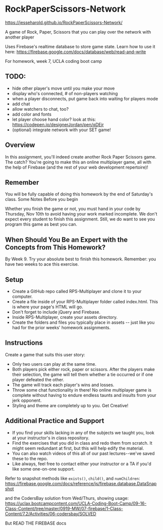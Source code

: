 # RockPaperScissors-Network

https://jesseharold.github.io/RockPaperScissors-Network/

A game of Rock, Paper, Scissors that you can play over the network with another player

Uses Firebase's realtime database to store game state. Learn how to use it here:
https://firebase.google.com/docs/database/web/read-and-write

For homework, week 7, UCLA coding boot camp

## TODO: 
 * hide other player's move until you make your move
 * display who's connected, # of non-players watching
 * when a player disconnects, put game back into waiting for players mode
 * add chat 
 * allow watchers to chat, too?
 * add color and fonts
 * let player choose hand color? look at this: https://codepen.io/designerJordan/pen/qDEjr
 * (optional) integrate network with your SET game!


## Overview
In this assignment, you'll indeed create another Rock Paper Scissors game. The catch? You're going to make this an online multiplayer game, all with the help of Firebase (and the rest of your web development repertoire)!

## Remember
You will be fully capable of doing this homework by the end of Saturday's class.
Some Notes Before you begin

Whether you finish the game or not, you must hand in your code by Thursday, Nov 10th to avoid having your work marked incomplete. We don't expect every student to finish this assignment. Still, we do want to see you program this game as best you can.

## When Should You Be an Expert with the Concepts from This Homework?
By Week 9. Try your absolute best to finish this homework. Remember: you have two weeks to ace this exercise.

## Setup
* Create a GitHub repo called RPS-Multiplayer and clone it to your computer.
* Create a file inside of your RPS-Multiplayer folder called index.html. This is where your page's HTML will go.
* Don't forget to include jQuery and Firebase.
* Inside RPS-Multiplayer, create your assets directory.
* Create the folders and files you typically place in assets -- just like you had for the prior weeks' homework assignments.

## Instructions
Create a game that suits this user story:
* Only two users can play at the same time.
* Both players pick either rock, paper or scissors. After the players make their selection, the game will tell them whether a tie occurred or if one player defeated the other.
* The game will track each player's wins and losses.
* Throw some chat functionality in there! No online multiplayer game is complete without having to endure endless taunts and insults from your jerk opponent.
* Styling and theme are completely up to you. Get Creative!

## Additional Practice and Support
* If you find your skills lacking in any of the subjects we taught you, look at your instructor's in class repository.
* Find the exercises that you did in class and redo them from scratch. It might seem redundant at first, but this will help edify the material.
* You can also watch videos of this all of our past lectures--we've saved these to the repo.
* Like always, feel free to contact either your instructor or a TA if you'd like some one-on-one support.

Refer to snapshot methods like `exists()`, `child()`, and `numChildren`:
https://firebase.google.com/docs/reference/js/firebase.database.DataSnapshot

and the CodersBay solution from Wed/Thurs, showing usage:
https://uclax.bootcampcontent.com/UCLA-Coding-Boot-Camp/09-16-Class-Content/tree/master/0919-MW/07-firebase/1-Class-Content/7.2/Activities/06-codersbay/SOLVED

But READ THE FIREBASE docs
